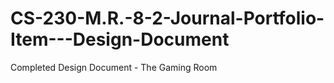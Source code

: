 # CS-230-M.R.-8-2-Journal-Portfolio-Item---Design-Document
Completed Design Document - The Gaming Room
